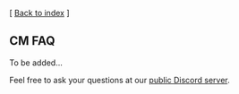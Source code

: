[ [Back to index](README.md) ]

## CM FAQ

To be added... 

Feel free to ask your questions at our [public Discord server](https://discord.gg/JjWNWXKxwT).

